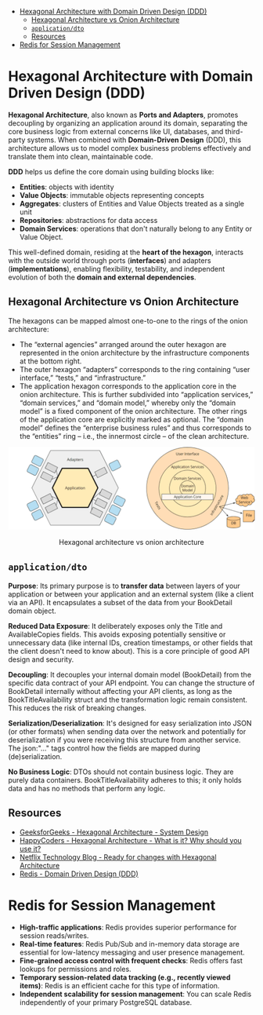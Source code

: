 - [Hexagonal Architecture with Domain Driven Design (DDD)](#hexagonal-architecture-with-domain-driven-design-ddd)
  - [Hexagonal Architecture vs Onion Architecture](#hexagonal-architecture-vs-onion-architecture)
  - [`application/dto`](#applicationdto)
  - [Resources](#resources)
- [Redis for Session Management](#redis-for-session-management)

# Hexagonal Architecture with Domain Driven Design (DDD)

**Hexagonal Architecture**, also known as **Ports and Adapters**, promotes decoupling by organizing an application around its domain, separating the core business logic from external concerns like UI, databases, and third-party systems. When combined with **Domain-Driven Design** (DDD), this architecture allows us to model complex business problems effectively and translate them into clean, maintainable code.

**DDD** helps us define the core domain using building blocks like:

- **Entities**: objects with identity
- **Value Objects**: immutable objects representing concepts
- **Aggregates**: clusters of Entities and Value Objects treated as a single unit
- **Repositories**: abstractions for data access
- **Domain Services**: operations that don't naturally belong to any Entity or Value Object.

This well-defined domain, residing at the **heart of the hexagon**, interacts with the outside world through ports (**interfaces**) and adapters (**implementations**), enabling flexibility, testability, and independent evolution of both the **domain and external dependencies**.

## Hexagonal Architecture vs Onion Architecture

The hexagons can be mapped almost one-to-one to the rings of the onion architecture:

- The “external agencies” arranged around the outer hexagon are represented in the onion architecture by the infrastructure components at the bottom right.
- The outer hexagon “adapters” corresponds to the ring containing “user interface,” “tests,” and “infrastructure.”
- The application hexagon corresponds to the application core in the onion architecture. This is further subdivided into “application services,” “domain services,” and “domain model,” whereby only the “domain model” is a fixed component of the onion architecture. The other rings of the application core are explicitly marked as optional. The “domain model” defines the “enterprise business rules” and thus corresponds to the “entities” ring – i.e., the innermost circle – of the clean architecture.

![hexagonal-architecture-vs-onion-architecture](/docs/images/hexagonal-architecture-vs-onion-architecture.png)

<center>Hexagonal architecture vs onion architecture</center>

## `application/dto`

**Purpose**: Its primary purpose is to **transfer data** between layers of your application or between your application and an external system (like a client via an API). It encapsulates a subset of the data from your BookDetail domain object.

**Reduced Data Exposure**: It deliberately exposes only the Title and AvailableCopies fields. This avoids exposing potentially sensitive or unnecessary data (like internal IDs, creation timestamps, or other fields that the client doesn't need to know about). This is a core principle of good API design and security.

**Decoupling**: It decouples your internal domain model (BookDetail) from the specific data contract of your API endpoint. You can change the structure of BookDetail internally without affecting your API clients, as long as the BookTitleAvailability struct and the transformation logic remain consistent. This reduces the risk of breaking changes.

**Serialization/Deserialization**: It's designed for easy serialization into JSON (or other formats) when sending data over the network and potentially for deserialization if you were receiving this structure from another service. The json:"..." tags control how the fields are mapped during (de)serialization.

**No Business Logic**: DTOs should not contain business logic. They are purely data containers. BookTitleAvailability adheres to this; it only holds data and has no methods that perform any logic.

## Resources

- [GeeksforGeeks - Hexagonal Architecture - System Design](https://www.geeksforgeeks.org/hexagonal-architecture-system-design/)
- [HappyCoders - Hexagonal Architecture - What is it? Why should you use it?](https://www.happycoders.eu/software-craftsmanship/hexagonal-architecture/)
- [Netflix Technology Blog - Ready for changes with Hexagonal Architecture](https://netflixtechblog.com/ready-for-changes-with-hexagonal-architecture-b315ec967749)
- [Redis - Domain Driven Design (DDD)](https://redis.io/glossary/domain-driven-design-ddd/)

# Redis for Session Management

- **High-traffic applications**: Redis provides superior performance for session reads/writes.
- **Real-time features**: Redis Pub/Sub and in-memory data storage are essential for low-latency messaging and user presence management.
- **Fine-grained access control with frequent checks**: Redis offers fast lookups for permissions and roles.
- **Temporary session-related data tracking (e.g., recently viewed items)**: Redis is an efficient cache for this type of information.
- **Independent scalability for session management**: You can scale Redis independently of your primary PostgreSQL database.
